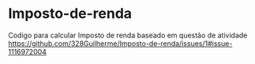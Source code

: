 # Imposto-de-renda
Codigo para calcular Imposto de renda baseado em questão de atividade
https://github.com/328Guilherme/Imposto-de-renda/issues/1#issue-1116972004
